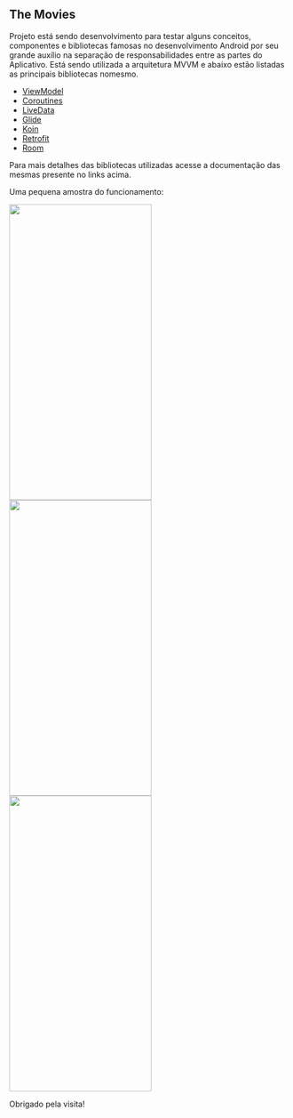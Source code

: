 **<h2>The Movies</h2>**

Projeto está sendo desenvolvimento para testar alguns conceitos, componentes e bibliotecas famosas no desenvolvimento Android por seu grande auxílio na separação de responsabilidades entre as partes do Aplicativo. Está sendo utilizada a arquitetura MVVM e abaixo estão listadas as principais bibliotecas nomesmo.

* [ViewModel](https://developer.android.com/topic/libraries/architecture/viewmodel)
* [Coroutines](https://developer.android.com/kotlin/coroutines)
* [LiveData](https://developer.android.com/topic/libraries/architecture/livedata)
* [Glide](https://github.com/bumptech/glide)
* [Koin](https://insert-koin.io/)
* [Retrofit](https://square.github.io/retrofit/)
* [Room](https://developer.android.com/topic/libraries/architecture/room)

Para mais detalhes das bibliotecas utilizadas acesse a documentação das mesmas presente no links acima.

Uma pequena amostra do funcionamento:

<img src="https://user-images.githubusercontent.com/26100669/75552724-ad81cf00-5a15-11ea-9690-7cb230c6dabd.png?w=512" height="532" width="256"> <img src="https://user-images.githubusercontent.com/26100669/75553181-a1e2d800-5a16-11ea-9dd4-6bc90c16cc9b.png?w=512" height="532" width="256"> <img src="https://user-images.githubusercontent.com/26100669/75553296-dfdffc00-5a16-11ea-9aa8-d30da9c0b4bd.png?w=512" height="532" width="256">

Obrigado pela visita!
